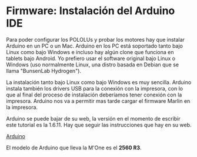 # Firmware: Instalación del Arduino IDE


Para poder configurar los POLOLUs y probar los motores hay que instalar Arduino en un PC o un Mac. Arduino en los PC está soportado tanto bajo Linux como bajo Windows e incluso hay algún clone que funciona en tablets bajo Android. Yo prefiero usar el software original bajo Linux o Windows (uso normalmente Linux, una distro basada en Debian que se llama "BunsenLab Hydrogen"). 

La instalación tanto bajo Linux como bajo Windows es muy sencilla. Arduino instala también los drivers USB para la conexión con la impresora, con lo que al final del proceso de instalación deberíamos tener conexión con la impresora. Arduino nos va a permitir mas tarde cargar el firmware Marlin en la impresora.

Arduino se puede bajar de su web, la versión en el momento de escribir este tutorial es la 1.6.11. Hay que seguir las instrucciones que hay en su web.

  [Arduino](https://www.arduino.cc/en/Main/Software)
  
 El modelo de Arduino que lleva la M'One es el **2560 R3**. 